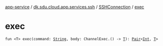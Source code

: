 [app-service](../../index.md) / [dk.sdu.cloud.app.services.ssh](../index.md) / [SSHConnection](index.md) / [exec](./exec.md)

# exec

`fun <T> exec(command: `[`String`](https://kotlinlang.org/api/latest/jvm/stdlib/kotlin/-string/index.html)`, body: ChannelExec.() -> `[`T`](exec.md#T)`): `[`Pair`](https://kotlinlang.org/api/latest/jvm/stdlib/kotlin/-pair/index.html)`<`[`Int`](https://kotlinlang.org/api/latest/jvm/stdlib/kotlin/-int/index.html)`, `[`T`](exec.md#T)`>`